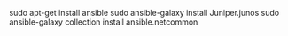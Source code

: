 sudo apt-get install ansible
sudo ansible-galaxy install Juniper.junos
sudo ansible-galaxy collection install ansible.netcommon